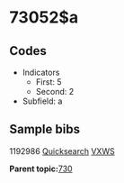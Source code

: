 # 73052$a

## Codes

-   Indicators
    -   First: 5
    -   Second: 2
-   Subfield: a

## Sample bibs

1192986 [Quicksearch](https://search.library.yale.edu/catalog/1192986) [VXWS](http://prodorbis.library.yale.edu:7014/vxws/GetHoldingsService?bibId=1192986)

**Parent topic:**[730](../../tags/730/730.md)


